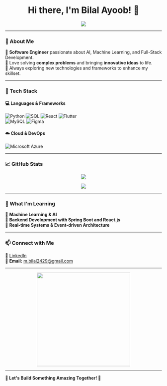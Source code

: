 
<h1 align="center">Hi there, I'm Bilal Ayoob! 👋</h1>

<p align="center">
  <img src="https://readme-typing-svg.herokuapp.com?font=Fira+Code&pause=1000&width=435&lines=Passionate+Software+Engineer;AI+Enthusiast+;Innovating+one+line+at+a+time">
</p>

---

### 🚀 About Me  
🔹 **Software Engineer** passionate about AI, Machine Learning, and Full-Stack Development.  
🔹 Love solving **complex problems** and bringing **innovative ideas** to life.  
🔹 Always exploring new technologies and frameworks to enhance my skillset.  

---

### 🔧 Tech Stack  
#### 💻 **Languages & Frameworks**  
![Python](https://img.shields.io/badge/Python-3776AB?style=for-the-badge&logo=python&logoColor=white)
![SQL](https://img.shields.io/badge/SQL-4479A1?style=for-the-badge&logo=sqlite&logoColor=white)
![React](https://img.shields.io/badge/React.js-61DAFB?style=for-the-badge&logo=react&logoColor=black)
![Flutter](https://img.shields.io/badge/Flutter-02569B?style=for-the-badge&logo=flutter&logoColor=white)  
![MySQL](https://img.shields.io/badge/MySQL-4479A1?style=for-the-badge&logo=mysql&logoColor=white)
![Figma](https://img.shields.io/badge/Figma-0AC97F?style=for-the-badge&logo=figma&logoColor=white)

#### ☁️ **Cloud & DevOps**  
![Microsoft Azure](https://img.shields.io/badge/Azure-0078D4?style=for-the-badge&logo=microsoftazure&logoColor=white)

---

### 📈 GitHub Stats  
<p align="center">
  <img src="https://github-readme-stats.vercel.app/api?username=Bilal-Ayoob&show_icons=true&theme=radical">
</p>

<p align="center">
  <img src="https://github-readme-streak-stats.herokuapp.com/?user=Bilal-Ayoob&theme=radical">
</p>

---

### 🌱 What I'm Learning  
📌 **Machine Learning & AI**  
📌 **Backend Development with Spring Boot  and React.js**  
📌 **Real-time Systems & Event-driven Architecture**  

---
<!--
### 💡 Featured Projects  
🚀 [**KyanBot - AI Study Companion**](https://github.com/Bilal-Khan/KyanBot)  
🔹 AI-powered **robot** for study assistance, focus tracking & speech processing.  
🔹 **Tech Stack:** Python, Coqui TTS, Vosk STT, Azure, SQLite  

🎬 [**Cinema Booking System**](https://github.com/Bilal-Khan/CinemaBookingSystem)  
🔹 Advanced **online booking** platform for cinema tickets.  
🔹 **Tech Stack:** Spring Boot, Angular, MySQL, Azure  

---
-->
 
### 📫 Connect with Me  
🔗 [LinkedIn](https://www.linkedin.com/in/bilal-ayoob-5840b7230)  
📧 **Email:** m.bilal2429@gmail.com

---

<p align="center">
  <img src="https://media.giphy.com/media/QTfX9Ejfra3ZmNxh6B/giphy.gif" width="300">
</p>

---

**🔗 Let's Build Something Amazing Together! 🚀**  

 
